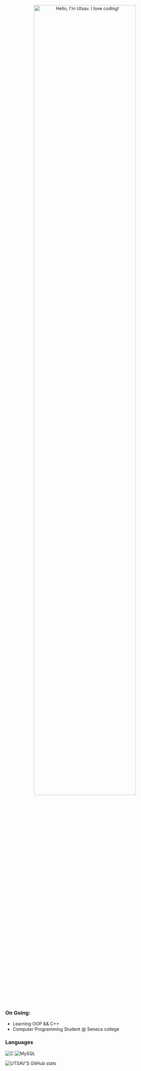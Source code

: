 <p align="center"><a href="https://ZososoUtsav.github.io"><img width="80%" alt="Hello, I'm Utsav. I love coding!" src="./assets/gh-readme-header.png" /></a></p>
</br>
<h3>
 On Going: 
 </h3> 
 <ul>
 <li> Learning OOP && C++
 <li>Computer Programming Student @ Seneca college </li>
</ul>


<h3> Languages</h3>

![C](https://img.shields.io/badge/c-%2300599C.svg?style=for-the-badge&logo=c&logoColor=white)
![MySQL](https://img.shields.io/badge/mysql-%2300f.svg?style=for-the-badge&logo=mysql&logoColor=white)


![UTSAV'S GitHub stats](https://github-readme-stats.vercel.app/api?username=ZososoUtsav&show_icons=true&theme=transparent)
